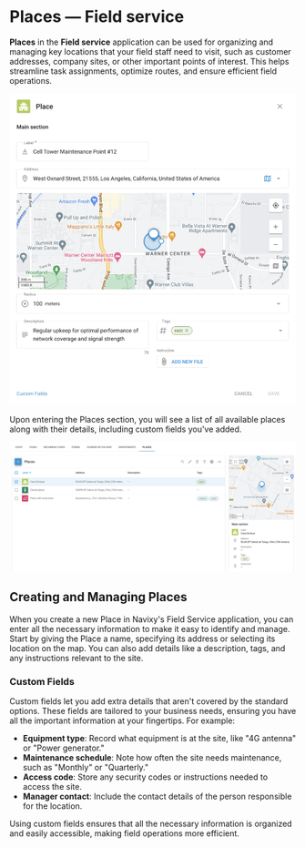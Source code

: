 # Places — Field service

**Places** in the **Field service** application can be used for organizing and managing key locations that your field staff need to visit, such as customer addresses, company sites, or other important points of interest. This helps streamline task assignments, optimize routes, and ensure efficient field operations.

![image-20240816-175137.png](attachments/image-20240816-175137.png)

Upon entering the Places section, you will see a list of all available places along with their details, including custom fields you've added.

![image-20240816-174653.png](attachments/image-20240816-174653.png)

## Creating and Managing Places

When you create a new Place in Navixy's Field Service application, you can enter all the necessary information to make it easy to identify and manage. Start by giving the Place a name, specifying its address or selecting its location on the map. You can also add details like a description, tags, and any instructions relevant to the site.

### Custom Fields

Custom fields let you add extra details that aren't covered by the standard options. These fields are tailored to your business needs, ensuring you have all the important information at your fingertips. For example:

* **Equipment type**: Record what equipment is at the site, like "4G antenna" or "Power generator."
* **Maintenance schedule**: Note how often the site needs maintenance, such as "Monthly" or "Quarterly."
* **Access code**: Store any security codes or instructions needed to access the site.
* **Manager contact**: Include the contact details of the person responsible for the location.

Using custom fields ensures that all the necessary information is organized and easily accessible, making field operations more efficient.
